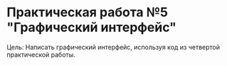 # Практическая работа №5 "Графический интерфейс"

Цель: Написать графический интерфейс, используя код из четвертой практической работы.

